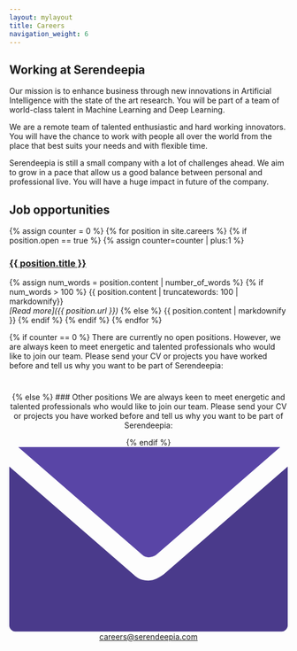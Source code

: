 ```yaml
---
layout: mylayout
title: Careers
navigation_weight: 6
---
```


## Working at Serendeepia 

Our mission is to enhance business through new innovations in Artificial Intelligence with the state of the art research. You will be part of a team of world-class talent in Machine Learning and Deep Learning. 

We are a remote team of talented enthusiastic and hard working innovators. You will have the chance to work with people all over the world from the place that best suits your needs and with flexible time.

Serendeepia is still a small company with a lot of challenges ahead. We aim to grow in a pace that allow us a good balance between personal and professional live. You will have a huge impact in future of the company. 

## Job opportunities

{% assign counter = 0 %}
{% for position in site.careers %}
{% if position.open == true %}
{% assign counter=counter | plus:1 %}
### [{{ position.title }}]({{position.url}})
{% assign num_words = position.content | number_of_words %}
{% if num_words > 100 %}
{{ position.content | truncatewords: 100 | markdownify}}  
_[Read more]({{ position.url }})_
{% else %}
{{ position.content | markdownify }}
{% endif %}
{% endif %}
{% endfor %}


{% if counter == 0 %}
There are currently no open positions. However, we are always keen to meet energetic and talented professionals who would like to join our team. Please send your CV or projects you have worked before and tell us why you want to be part of Serendeepia:
<p style="text-align: center; margin-top: 40px;">
{% else %}
### Other positions
We are always keen to meet energetic and talented professionals who would like to join our team. Please send your CV or projects you have worked before and tell us why you want to be part of Serendeepia:
<p style="text-align: center;">
{% endif %}
<span class="icon">
    <svg viewBox="0 4.801209 28.3499966 18.7475815">
    <path fill="#4a3a8b"
          d="M15.699194,17.7568531c-0.4572582,0.3048401-0.9145174,0.6096783-1.5241938,0.6096783 c-0.6096773,0-1.0669355-0.15242-1.5241938-0.6096783L0,6.7826605v16.1564522C0,23.2439518,0.3048387,23.54879,0.6096774,23.54879 h27.1306419c0.3048401,0,0.6096764-0.3048382,0.6096764-0.6096764V6.7826605L15.699194,17.7568531z"/>
    <path fill="#5945a6"
          d="M14.9370966,15.7754021L27.587904,4.801209H0.9145162l12.6508064,10.9741936 C13.870162,16.0802422,14.4798384,16.0802422,14.9370966,15.7754021z"/>
    </svg>
</span>
<a href="mailto:careers@serendeepia.com">careers@serendeepia.com</a>
</p>
